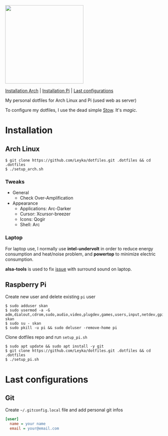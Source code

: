 <img src="https://github.com/jglovier/dotfiles-logo/blob/master/dotfiles-logo.png" width="250">

[Installation Arch](#arch) | [Installation Pi](#pi) | [Last configurations](#config)

My personal dotfiles for Arch Linux and Pi (used web as server)

To configure my dotfiles, I use the dead simple [Stow](https://www.gnu.org/software/stow/manual/stow.html#Introduction). It's _magic_.

# Installation

<a name="arch"></a>

## Arch Linux

```
$ git clone https://github.com/Leyka/dotfiles.git .dotfiles && cd .dotfiles
$ ./setup_arch.sh
```

### Tweaks

- General
  - Check Over-Amplification
- Appearance
  - Applications: Arc-Darker
  - Cursor: Xcursor-breezer
  - Icons: Qogir
  - Shell: Arc

### Laptop

For laptop use, I normally use **intel-undervolt** in order to reduce energy consumption and heat/noise problem, and **powertop** to minimize electric consumption.

**alsa-tools** is used to fix [issue](https://www.reddit.com/r/MatebookXPro/comments/8z4pv7/fix_for_the_2_out_of_4_speakers_issue_on_linux/) with surround sound on laptop.

<a name="pi"></a>

## Raspberry Pi

Create new user and delete existing `pi` user

```
$ sudo adduser skan
$ sudo usermod -a -G adm,dialout,cdrom,sudo,audio,video,plugdev,games,users,input,netdev,gpio,i2c,spi skan
$ sudo su - skan
$ sudo pkill -u pi && sudo deluser -remove-home pi
```

Clone dotfiles repo and run `setup_pi.sh`

```
$ sudo apt update && sudo apt install -y git
$ git clone https://github.com/Leyka/dotfiles.git .dotfiles && cd .dotfiles
$ ./setup_pi.sh
```

<a name="config"></a>

# Last configurations

## Git

Create `~/.gitconfig.local` file and add personal git infos

```ini
[user]
  name = your name
  email = your@email.com
```
